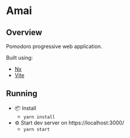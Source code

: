 # Amai

## Overview

Pomodoro progressive web application.

Built using:

- [Nx](https://nx.dev)
- [Vite](https://vitejs.dev/)

## Running

- 📦 Install
  - `yarn install`
- ⚙️ Start dev server on https://localhost:3000/
  - `yarn start`
